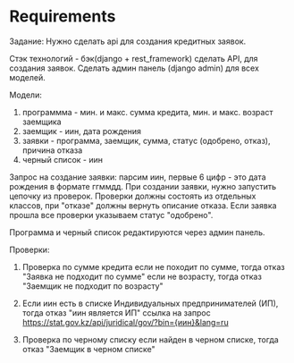 # Requirements 

Задание: Нужно сделать api для создания кредитных заявок.

Стэк технологий - бэк(django + rest_framework) сделать API, для создания заявок.
Сделать админ панель (django admin) для всех моделей.

Модели: 
1. программма - мин. и макс. сумма кредита, мин. и макс. возраст заемщика
2. заемщик - иин, дата рождения
3. заявки - программа, заемщик, сумма, статус (одобрено, отказ), причина отказа
4. черный список - иин

Запрос на создание заявки: парсим иин, первые 6 цифр - это дата рождения в формате ггммдд.
При создании заявки, нужно запустить цепочку из проверок.
Проверки должны состоять из отдельных классов, при "отказе" должны вернуть описание отказа.
Если заявка прошла все проверки указываем статус "одобрено".

Программа и черный список редактируются через админ панель.

Проверки:
1. Проверка по сумме кредита
если не походит по сумме, тогда отказ "Заявка не подходит по сумме"
если не возрасту, тогда отказ "Заемщик не подходит по возрасту"

2. Если иин есть в списке Индивидуальных предпринимателей (ИП), тогда отказ "иин является ИП"
ссылка на запрос https://stat.gov.kz/api/juridical/gov/?bin={иин}&lang=ru

3. Проверка по черному списку
если найден в черном списке, тогда отказ "Заемщик в черном списке"